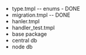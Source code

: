 - type.tmpl -- enums - DONE
- migration.tmpl  -- DONE
- hanler.tmpl 
- handler_test.tmpl 
- base package
- central db
- node db